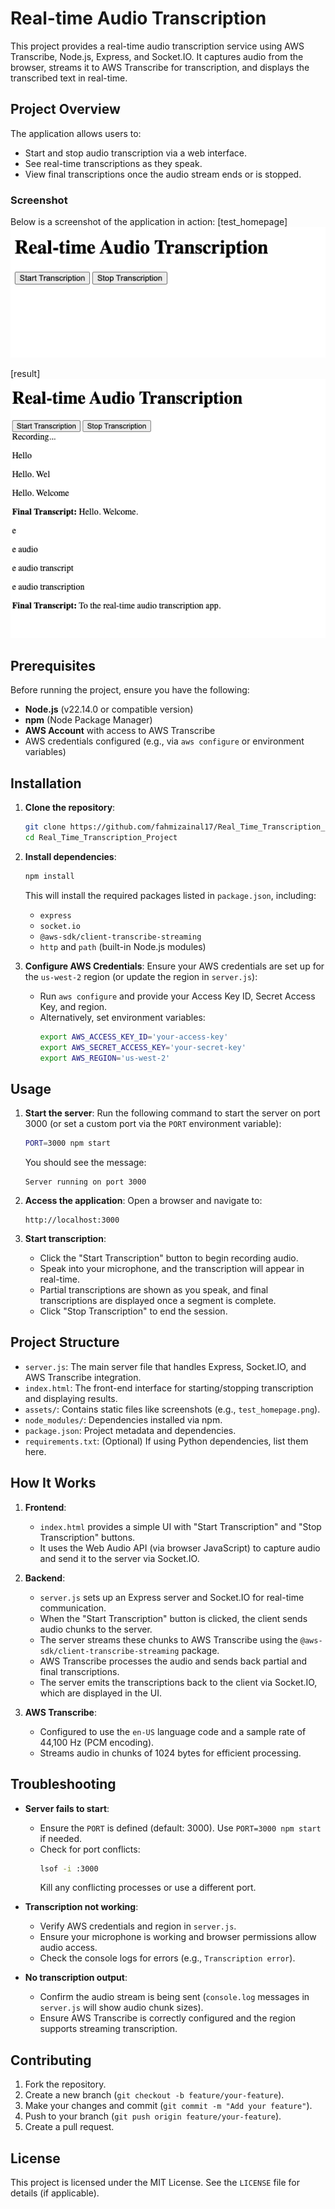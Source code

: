 # Real-time Audio Transcription

This project provides a real-time audio transcription service using AWS Transcribe, Node.js, Express, and Socket.IO. It captures audio from the browser, streams it to AWS Transcribe for transcription, and displays the transcribed text in real-time.

## Project Overview

The application allows users to:
- Start and stop audio transcription via a web interface.
- See real-time transcriptions as they speak.
- View final transcriptions once the audio stream ends or is stopped.

### Screenshot

Below is a screenshot of the application in action:
[test_homepage]
![Real-time Audio Transcription Screenshot](./assets/test_homepage.png)

[result]
![Real-time Audio Transcription Test](./assets/real_test.png)
## Prerequisites

Before running the project, ensure you have the following:

- **Node.js** (v22.14.0 or compatible version)
- **npm** (Node Package Manager)
- **AWS Account** with access to AWS Transcribe
- AWS credentials configured (e.g., via `aws configure` or environment variables)

## Installation

1. **Clone the repository**:
   ```bash
   git clone https://github.com/fahmizainal17/Real_Time_Transcription_Project.git
   cd Real_Time_Transcription_Project
   ```

2. **Install dependencies**:
   ```bash
   npm install
   ```

   This will install the required packages listed in `package.json`, including:
   - `express`
   - `socket.io`
   - `@aws-sdk/client-transcribe-streaming`
   - `http` and `path` (built-in Node.js modules)

3. **Configure AWS Credentials**:
   Ensure your AWS credentials are set up for the `us-west-2` region (or update the region in `server.js`):
   - Run `aws configure` and provide your Access Key ID, Secret Access Key, and region.
   - Alternatively, set environment variables:
     ```bash
     export AWS_ACCESS_KEY_ID='your-access-key'
     export AWS_SECRET_ACCESS_KEY='your-secret-key'
     export AWS_REGION='us-west-2'
     ```

## Usage

1. **Start the server**:
   Run the following command to start the server on port 3000 (or set a custom port via the `PORT` environment variable):
   ```bash
   PORT=3000 npm start
   ```

   You should see the message:
   ```
   Server running on port 3000
   ```

2. **Access the application**:
   Open a browser and navigate to:
   ```
   http://localhost:3000
   ```

3. **Start transcription**:
   - Click the "Start Transcription" button to begin recording audio.
   - Speak into your microphone, and the transcription will appear in real-time.
   - Partial transcriptions are shown as you speak, and final transcriptions are displayed once a segment is complete.
   - Click "Stop Transcription" to end the session.

## Project Structure

- `server.js`: The main server file that handles Express, Socket.IO, and AWS Transcribe integration.
- `index.html`: The front-end interface for starting/stopping transcription and displaying results.
- `assets/`: Contains static files like screenshots (e.g., `test_homepage.png`).
- `node_modules/`: Dependencies installed via npm.
- `package.json`: Project metadata and dependencies.
- `requirements.txt`: (Optional) If using Python dependencies, list them here.

## How It Works

1. **Frontend**:
   - `index.html` provides a simple UI with "Start Transcription" and "Stop Transcription" buttons.
   - It uses the Web Audio API (via browser JavaScript) to capture audio and send it to the server via Socket.IO.

2. **Backend**:
   - `server.js` sets up an Express server and Socket.IO for real-time communication.
   - When the "Start Transcription" button is clicked, the client sends audio chunks to the server.
   - The server streams these chunks to AWS Transcribe using the `@aws-sdk/client-transcribe-streaming` package.
   - AWS Transcribe processes the audio and sends back partial and final transcriptions.
   - The server emits the transcriptions back to the client via Socket.IO, which are displayed in the UI.

3. **AWS Transcribe**:
   - Configured to use the `en-US` language code and a sample rate of 44,100 Hz (PCM encoding).
   - Streams audio in chunks of 1024 bytes for efficient processing.

## Troubleshooting

- **Server fails to start**:
  - Ensure the `PORT` is defined (default: 3000). Use `PORT=3000 npm start` if needed.
  - Check for port conflicts:
    ```bash
    lsof -i :3000
    ```
    Kill any conflicting processes or use a different port.

- **Transcription not working**:
  - Verify AWS credentials and region in `server.js`.
  - Ensure your microphone is working and browser permissions allow audio access.
  - Check the console logs for errors (e.g., `Transcription error`).

- **No transcription output**:
  - Confirm the audio stream is being sent (`console.log` messages in `server.js` will show audio chunk sizes).
  - Ensure AWS Transcribe is correctly configured and the region supports streaming transcription.

## Contributing

1. Fork the repository.
2. Create a new branch (`git checkout -b feature/your-feature`).
3. Make your changes and commit (`git commit -m "Add your feature"`).
4. Push to your branch (`git push origin feature/your-feature`).
5. Create a pull request.

## License

This project is licensed under the MIT License. See the `LICENSE` file for details (if applicable).